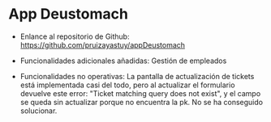 # App Deustomach

- Enlance al repositorio de Github: https://github.com/pruizayastuy/appDeustomach


- Funcionalidades adicionales añadidas:
Gestión de empleados


- Funcionalidades no operativas:
La pantalla de actualización de tickets está implementada casi del todo, pero al actualizar el formulario devuelve este error: "Ticket matching query does not exist", y el campo se queda sin actualizar porque no encuentra la pk. No se ha conseguido solucionar.